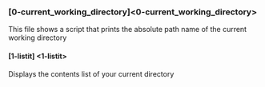 ### [0-current_working_directory]<0-current_working_directory>
This file shows a script that prints the absolute path name of the current working directory

#### [1-listit] <1-listit>
Displays the contents list of your current directory
